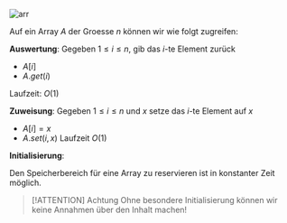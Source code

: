 
![arr](arr.png)

Auf ein Array $A$ der Groesse $n$ können wir wie folgt zugreifen:

__Auswertung__: 
Gegeben $1\leq i \leq n$, gib das $i$-te Element zurück
- $A[i]$
- $A.get(i)$

Laufzeit: $O(1)$

__Zuweisung__: 
Gegeben $1\leq i \leq n$ und $x$ setze das $i$-te Element auf $x$
- $A[i] = x$
- $A.set(i, x)$
Laufzeit $O(1)$

__Initialisierung__:

Den Speicherbereich für eine Array zu reservieren ist in konstanter Zeit möglich.

>[!ATTENTION] Achtung
> Ohne besondere Initialisierung können wir keine Annahmen über den Inhalt machen!




